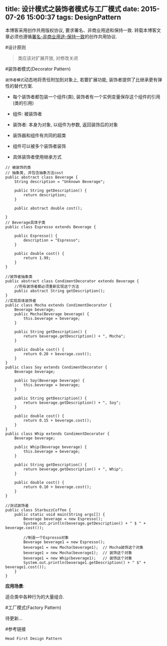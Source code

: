 title: 设计模式之装饰者模式与工厂模式
date: 2015-07-26 15:00:37
tags: DesignPattern
---

本博客采用创作共用版权协议, 要求署名、非商业用途和保持一致. 转载本博客文章必须也遵循[署名-非商业用途-保持一致](http://creativecommons.org/licenses/by-nc-sa/3.0/deed.zh)的创作共用协议.


#设计原则

> 类应该对扩展开放, 对修改关闭

#装饰者模式(Decorator Pattern)


`装饰者模式`动态地将责任附加到对象上, 若要扩展功能, 装饰者提供了比继承更有弹性的替代方案.

<!--more-->

- 每个装饰者都包装一个组件(类), 装饰者有一个实例变量保存这个组件的引用(类的引用)
- 组件: 被装饰者
- 装饰者: 本身为对象, 以组件为参数, 返回装饰后的对象


- 装饰器和组件有共同的超类
- 组件可以被多个装饰者装饰
- 具体装饰者使用继承方式



```
// 被装饰的类
// 抽象类, 并包含抽象方法cost
public abstract class Beverage {
    String description = "Unknown Beverage";

    public String getDescription() {
        return description;
    }

    public abstract double cost();
    
}
// Beverage具体子类
public class Espresso extends Beverage {

    public Espresso() {
        description = "Espresso";
    }

    public double cost() {
        return 1.99;
    }
}
```


```
//装饰者抽象类
public abstract class CondimentDecorator extends Beverage {
    //所有装饰者都必须重新实现这个方法
    public abstract String getDescription();
}
//实现具体装饰者
public class Mocha extends CondimentDecorator {
    Beverage beverage;
    public Mocha(Beverage beverage) {
        this.beverage = beverage;
    }

    public String getDescription() {
        return beverage.getDescription() + ", Mocha";
    }

    public double cost() {
        return 0.20 + beverage.cost();
    }
}
public class Soy extends CondimentDecorator {
    Beverage beverage;

    public Soy(Beverage beverage) {
        this.beverage = beverage;
    }

    public String getDescription() {
        return beverage.getDescription() + ", Soy";
    }

    public double cost() {
        return 0.15 + beverage.cost();
    }
}
public class Whip extends CondimentDecorator {
    Beverage beverage;

    public Whip(Beverage beverage) {
        this.beverage = beverage;
    }

    public String getDescription() {
        return beverage.getDescription() + ", Whip";
    }

    public double cost() {
        return 0.10 + beverage.cost();
    }
}
```

```
//测试装饰者
public class StarbuzzCoffee {
    public static void main(String args[]) {
        Beverage beverage = new Espresso();
        System.out.println(beverage.getDescription() + " $ " + beverage.cost());

        //制造一个Espresso对象
        Beverage beverage1 = new Espresso();
        beverage1 = new Mocha(beverage1);  // Mocha装饰这个对象
        beverage1 = new Mocha(beverage1);  // 装饰这个对象
        beverage1 = new Whip(beverage1);   // 装饰这个对象
        System.out.println(beverage1.getDescription() + " $" + beverage1.cost());
    }
}
```

**应用场景**:

适合类中各种行为的大量组合.


#工厂模式(Factory Pattern)


待更新...

#参考链接

`Head First Design Pattern`

